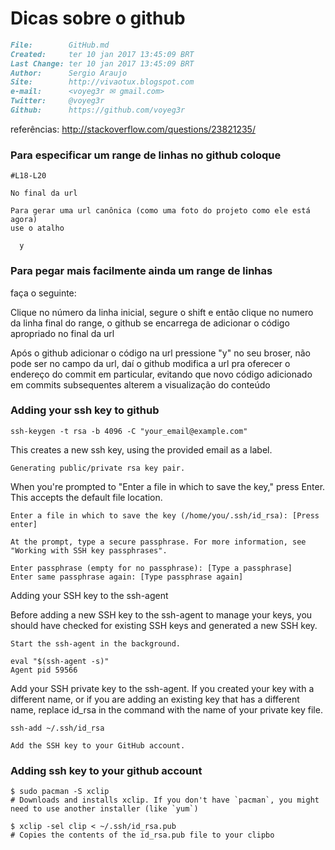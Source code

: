 # Dicas sobre o github

``` markdown
File:		 GitHub.md
Created:	 ter 10 jan 2017 13:45:09 BRT
Last Change: ter 10 jan 2017 13:45:09 BRT
Author:		 Sergio Araujo
Site:		 http://vivaotux.blogspot.com
e-mail:      <voyeg3r ✉ gmail.com>
Twitter:	 @voyeg3r
Github:      https://github.com/voyeg3r
```

referências: http://stackoverflow.com/questions/23821235/

### Para especificar um range de linhas no github coloque

    #L18-L20

    No final da url

    Para gerar uma url canônica (como uma foto do projeto como ele está agora)
    use o atalho

      y

### Para pegar mais facilmente ainda um range de linhas

faça o seguinte:

Clique no número da linha inicial, segure o shift e então
clique no numero da linha final do range, o github se encarrega de
adicionar o código apropriado no final da url

Após o github adicionar o código na url pressione "y" no seu
broser, não pode ser no campo da url, daí o github modifica a url
pra oferecer o endereço do commit em particular, evitando que
novo código adicionado em commits subsequentes alterem a
visualização do conteúdo

### Adding your ssh key to github

    ssh-keygen -t rsa -b 4096 -C "your_email@example.com"

This creates a new ssh key, using the provided email as a label.

    Generating public/private rsa key pair.

When you're prompted to "Enter a file in which to save the key," press Enter.
This accepts the default file location.

    Enter a file in which to save the key (/home/you/.ssh/id_rsa): [Press enter]

    At the prompt, type a secure passphrase. For more information, see "Working with SSH key passphrases".

    Enter passphrase (empty for no passphrase): [Type a passphrase]
    Enter same passphrase again: [Type passphrase again]

Adding your SSH key to the ssh-agent

Before adding a new SSH key to the ssh-agent to manage your keys, you should
have checked for existing SSH keys and generated a new SSH key.

    Start the ssh-agent in the background.

    eval "$(ssh-agent -s)"
    Agent pid 59566

Add your SSH private key to the ssh-agent. If you created your key with a
different name, or if you are adding an existing key that has a different name,
replace id_rsa in the command with the name of your private key file.

    ssh-add ~/.ssh/id_rsa

    Add the SSH key to your GitHub account.


### Adding ssh key to your github account

    $ sudo pacman -S xclip
    # Downloads and installs xclip. If you don't have `pacman`, you might need to use another installer (like `yum`)

    $ xclip -sel clip < ~/.ssh/id_rsa.pub
    # Copies the contents of the id_rsa.pub file to your clipbo
